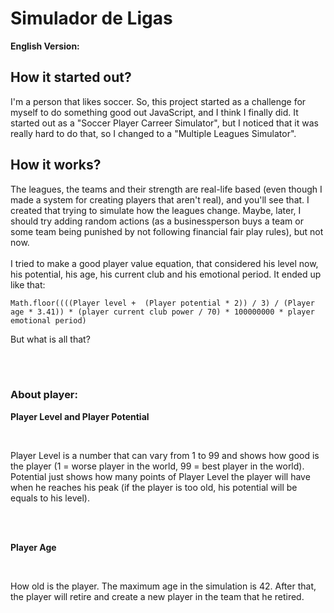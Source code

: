 # Simulador de Ligas

**English Version:**

## How it started out?

I'm a person that likes soccer. So, this project started as a challenge for myself to do something good out JavaScript, and I think I finally did.
It started out as a "Soccer Player Carreer Simulator", but I noticed that it was really hard to do that, so I changed to a "Multiple Leagues Simulator".

## How it works?

The leagues, the teams and their strength are real-life based (even though I made a system for creating players that aren't real), and you'll see that. I created that trying to simulate how the leagues change. Maybe, later, I should try adding random actions (as a businessperson buys a team or some team being punished by not following financial fair play rules), but not now.
<br>
<br>
I tried to make a good player value equation, that considered his level now, his potential, his age, his current club and his emotional period. It ended up like that:

```
Math.floor((((Player level +  (Player potential * 2)) / 3) / (Player age * 3.41)) * (player current club power / 70) * 100000000 * player emotional period)
```

But what is all that?

<br>
<br>

### About player:

**Player Level and Player Potential**

<br>

Player Level is a number that can vary from 1 to 99 and shows how good is the player (1 = worse player in the world, 99 = best player in the world). Potential just shows how many points of Player Level the player will have when he reaches his peak (if the player is too old, his potential will be equals to his level).

<br>
<br>

**Player Age**

<br>

How old is the player. The maximum age in the simulation is 42. After that, the player will retire and create a new player in the team that he retired.
